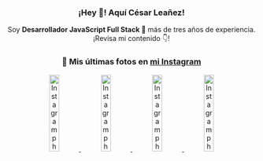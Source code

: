 <div align="center">

<h3>¡Hey 👋! Aquí César Leañez!</h3>

<p>Soy <strong>Desarrollador JavaScript Full Stack 🚀</strong> más de tres años de experiencia.<br />¡Revisa mi contenido 👇!</p>

### 📸 Mis últimas fotos en [mi Instagram](https://instagram.com/cesarsoftware.dev)


<a href='https://instagram.com/p/DPzCrQjjq0K' target='_blank'>
  <img width='20%' src='https://scontent.cdninstagram.com/v/t51.82787-15/565852611_17935673718097059_7316918719263565101_n.jpg?stp=dst-jpg_e15_tt6&_nc_cat=107&ig_cache_key=Mzc0MzM0NzQ4NDA4MTk1ODE1NA%3D%3D.3-ccb1-7&ccb=1-7&_nc_sid=58cdad&efg=eyJ2ZW5jb2RlX3RhZyI6InhwaWRzLjcyMHgxMjgwLnNkci5DMyJ9&_nc_ohc=lHPeEqLdZjgQ7kNvwG-LCmn&_nc_oc=AdlTromyks7y2Nd3lYQujB6E7SfqLk8C_ng94WLFKl0sjYlExDDoWepYnG8FMn5v6lE&_nc_ad=z-m&_nc_cid=1478&_nc_zt=23&_nc_ht=scontent.cdninstagram.com&_nc_gid=3kEyDtuldRDGZG14RBQQUg&oh=00_AffqwCf3W33r2vXUm9uZClOQxKO4ogmnnlpWe_zjHuQnDg&oe=68F9F033' alt='Instagram photo' />
</a>
<a href='https://instagram.com/p/DNo_bfvu6ig' target='_blank'>
  <img width='20%' src='https://scontent.cdninstagram.com/v/t51.82787-15/535956815_17929139298097059_6575882262154849022_n.jpg?stp=dst-jpg_e15_tt6&_nc_cat=111&ig_cache_key=MzcwNDQ4OTY1OTk1NTEyODQ4MA%3D%3D.3-ccb1-7&ccb=1-7&_nc_sid=58cdad&efg=eyJ2ZW5jb2RlX3RhZyI6InhwaWRzLjcyMHgxMjgwLnNkci5DMyJ9&_nc_ohc=ZfaSrWRoj70Q7kNvwF8v8ob&_nc_oc=AdlfhAsgaoHdmaoB8cMkO3IKN9oNAzdeujDmCmVLHdo8DCV8H1aZ42nflb1r398h6wg&_nc_ad=z-m&_nc_cid=1478&_nc_zt=23&_nc_ht=scontent.cdninstagram.com&_nc_gid=3kEyDtuldRDGZG14RBQQUg&oh=00_AfcySdlKACZ4kmjR1OmkRcceBvTOAzp2d90L6HlHbx0jNw&oe=68FA1BFB' alt='Instagram photo' />
</a>
<a href='https://instagram.com/p/DKcTQWgxLum' target='_blank'>
  <img width='20%' src='https://scontent.cdninstagram.com/v/t51.75761-15/503849034_17919602952097059_4092165478866362923_n.jpg?stp=dst-jpg_e35_tt6&_nc_cat=100&ig_cache_key=MzY0Njg3NDQ4NDgzMDY4MjAyMg%3D%3D.3-ccb1-7&ccb=1-7&_nc_sid=58cdad&efg=eyJ2ZW5jb2RlX3RhZyI6InhwaWRzLjE0NDB4MTQ0NS5zZHIuQzMifQ%3D%3D&_nc_ohc=dlLgCvKITGEQ7kNvwFPdQ7e&_nc_oc=AdnaViS85K9pvkirrWkWCwQgOW1nYbadmdjxZBrzkrebf26FHX9vdIFZKJk8ftvMOwQ&_nc_ad=z-m&_nc_cid=1478&_nc_zt=23&_nc_ht=scontent.cdninstagram.com&_nc_gid=3kEyDtuldRDGZG14RBQQUg&oh=00_AffXnjS5ua7_hBtNPxsuTUw0p5cF6wEn3DOOYvLcDaIL4A&oe=68FA035E' alt='Instagram photo' />
</a>
<a href='https://instagram.com/p/DKcTCZnuO-S' target='_blank'>
  <img width='20%' src='https://scontent.cdninstagram.com/v/t51.75761-15/503168549_17919602796097059_3346483577265803486_n.jpg?stp=dst-jpg_e15_tt6&_nc_cat=105&ig_cache_key=MzY0Njg3MzUyNjA5NTkwMDU2Mg%3D%3D.3-ccb1-7&ccb=1-7&_nc_sid=58cdad&efg=eyJ2ZW5jb2RlX3RhZyI6InhwaWRzLjE5MTZ4MTA3OC5zZHIuQzMifQ%3D%3D&_nc_ohc=hyfIjNR2abwQ7kNvwFcLQlv&_nc_oc=AdnQsailirItaLqsa0JE-oHyEqY7d95VCsQxIqzoAymrtOShF2rrUf2z-XidOTjQvCg&_nc_ad=z-m&_nc_cid=1478&_nc_zt=23&_nc_ht=scontent.cdninstagram.com&_nc_gid=3kEyDtuldRDGZG14RBQQUg&oh=00_AffOQdg_7PKkeiqTP09YtslnELcCH12kzuJA2kUrxk447g&oe=68FA0F63' alt='Instagram photo' />
</a>

</div>
